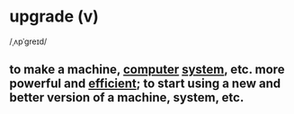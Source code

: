 # upgrade (v)

/ˌʌpˈɡreɪd/

## to make a machine, [computer](computer-n.md#an-electronic-machine-that-can-store-organize-and-find-information-do-processes-with-numbers-and-other-data-and-control-other-machines) [system](system-n.md#a-set-of-computer-equipment-and-programs-that-are-used-together), etc. more powerful and [efficient](efficient-adj.md#doing-something-in-a-good-careful-and-complete-way-with-no-waste-time-money-or-energy); to start using a new and better version of a machine, system, etc.